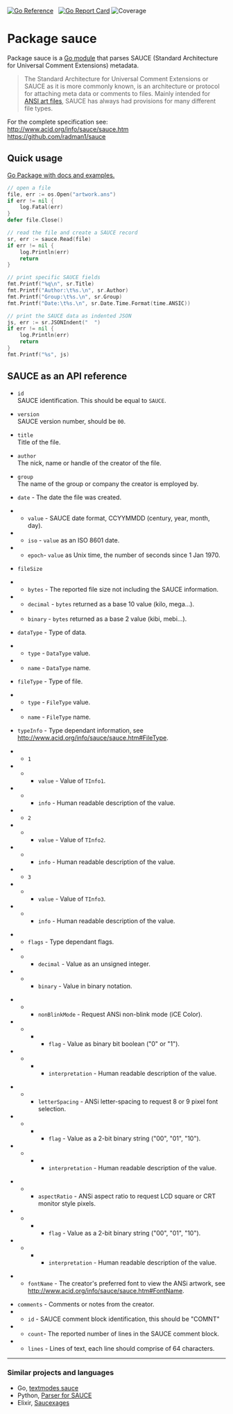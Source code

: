 [![Go Reference](https://pkg.go.dev/badge/github.com/bengarrett/sauce.svg)](https://pkg.go.dev/github.com/bengarrett/sauce) &nbsp; [![Go Report Card](https://goreportcard.com/badge/github.com/bengarrett/sauce)](https://goreportcard.com/report/github.com/bengarrett/sauce)
![Coverage](https://img.shields.io/badge/Coverage-93.0%25-brightgreen)

# Package sauce

Package sauce is a [Go module](https://go.dev/) that parses SAUCE (Standard Architecture for
Universal Comment Extensions) metadata.

> The Standard Architecture for Universal Comment Extensions or SAUCE as it is
more commonly known, is an architecture or protocol for attaching meta data
or comments to files. Mainly intended for [ANSI art files](https://en.wikipedia.org/wiki/ANSI_art), SAUCE has always
had provisions for many different file types.

For the complete specification see:<br>
http://www.acid.org/info/sauce/sauce.htm<br>
https://github.com/radman1/sauce<br>

## Quick usage


[Go Package with docs and examples.](https://pkg.go.dev/github.com/bengarrett/sauce)

```go
// open a file
file, err := os.Open("artwork.ans")
if err != nil {
    log.Fatal(err)
}
defer file.Close()

// read the file and create a SAUCE record
sr, err := sauce.Read(file)
if err != nil {
    log.Println(err)
    return
}

// print specific SAUCE fields
fmt.Printf("%q\n", sr.Title)
fmt.Printf("Author:\t%s.\n", sr.Author)
fmt.Printf("Group:\t%s.\n", sr.Group)
fmt.Printf("Date:\t%s.\n", sr.Date.Time.Format(time.ANSIC))

// print the SAUCE data as indented JSON
js, err := sr.JSONIndent("  ")
if err != nil {
    log.Println(err)
    return
}
fmt.Printf("%s", js)
```

## SAUCE as an API reference

- `id`<br>
SAUCE identification. This should be equal to `SAUCE`.

- `version`<br>
SAUCE version number, should be `00`.

- `title`<br>
Title of the file.

- `author`<br>
The nick, name or handle of the creator of the file.

- `group`<br>
The name of the group or company the creator is employed by.

- `date` - The date the file was created.
- - `value` - SAUCE date format, CCYYMMDD (century, year, month, day).
- - `iso` -  `value` as an ISO 8601 date.
- - `epoch`- `value` as Unix time, the number of seconds since 1 Jan 1970.

- `fileSize`
- - `bytes` - The reported file size not including the SAUCE information.
- - `decimal` - `bytes` returned as a base 10 value (kilo, mega...).
- - `binary` - `bytes` returned as a base 2 value (kibi, mebi...).

- `dataType` - Type of data.
- - `type` - `DataType` value.
- - `name` - `DataType` name.

- `fileType` - Type of file.
- - `type` - `FileType` value.
- - `name` - `FileType` name.

- `typeInfo` - Type dependant information, see http://www.acid.org/info/sauce/sauce.htm#FileType.
- - `1`
- - - `value` - Value of `TInfo1`.
- - - `info` - Human readable description of the value.
- - `2`
- - - `value` - Value of `TInfo2`.
- - - `info` - Human readable description of the value.
- - `3`
- - - `value` - Value of `TInfo3`.
- - - `info` - Human readable description of the value.

* - `flags` - Type dependant flags.
* - - `decimal` - Value as an unsigned integer.
* - - `binary` - Value in binary notation.
- - - `nonBlinkMode` - Request ANSi non-blink mode (iCE Color).
- - - - `flag` - Value as binary bit boolean ("0" or "1").
- - - - `interpretation` - Human readable description of the value.
* - - `letterSpacing` - ANSi letter-spacing to request 8 or 9 pixel font selection.
* - - - `flag` - Value as a 2-bit binary string ("00", "01", "10").
* - - - `interpretation` - Human readable description of the value.
- - - `aspectRatio` - ANSi aspect ratio to request LCD square or CRT monitor style pixels.
- - - - `flag` - Value as a 2-bit binary string ("00", "01", "10").
- - - - `interpretation` - Human readable description of the value.
* - `fontName` - The creator's preferred font to view the ANSi artwork, see http://www.acid.org/info/sauce/sauce.htm#FontName.

- `comments` - Comments or notes from the creator.
- - `id` - SAUCE comment block identification, this should be "COMNT"
- - `count`- The reported number of lines in the SAUCE comment block.
- - `lines` - Lines of text, each line should comprise of 64 characters.

---

### Similar projects and languages

- Go, [textmodes sauce](https://github.com/textmodes/sauce)
- Python, [Parser for SAUCE](https://pypi.org/project/sauce/)
- Elixir, [Saucexages](https://hexdocs.pm/saucexages/overview.html)
